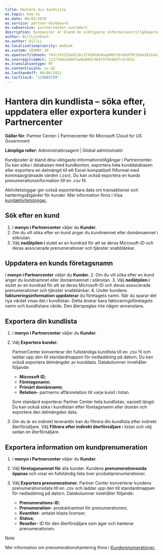```yaml
---
title: Hantera din kundlista
ms.topic: how-to
ms.date: 06/03/2020
ms.service: partner-dashboard
ms.subservice: partnercenter-customers
description: Kundposter är bland de viktigaste informationstillgångarna. Lär dig hur du visar, söker efter, uppdaterar & exporterar information i din Partnercenter-kundlista.
author: BillLinzbach
ms.author: BillLi
ms.localizationpriority: medium
ms.custom: SEOMAY.20
ms.openlocfilehash: f43c355233ed21bc1745858e0aa8d0f16cb8df9519a4283142d92dbab55f9f82
ms.sourcegitcommit: 121f1b9cbd88faeba60dc9b475f9c0647cdc933c
ms.translationtype: MT
ms.contentlocale: sv-SE
ms.lasthandoff: 08/06/2021
ms.locfileid: "115685759"
---
```

# <a name="manage-your-customer-list---search-update-or-export-customers-in-partner-center"></a>Hantera din kundlista – söka efter, uppdatera eller exportera kunder i Partnercenter

**Gäller för**: Partner Center-| Partnercenter för Microsoft Cloud for US Government

**Lämpliga roller:** Administratörsagent | Global administratör

Kundposter är bland dina viktigaste informationstillgångar i Partnercenter. Du kan söka i databasen med kundkonton, exportera hela kunddatabasen eller exportera en delmängd till ett Excel-kompatibelt filformat med kommaavgränsade värden (.csv). Du kan också exportera en kunds prenumerationsinformation till en .csv fil.

Aktivitetsloggar ger också exporterbara data om transaktioner och hanteringsåtgärder för kunder. Mer information finns i Visa [kundaktivitetsloggar.](activity-logs.md)

## <a name="search-for-a-customer"></a>Sök efter en kund

1. I **menyn i Partnercenter** väljer du **Kunder.**
2. Om du vill söka efter en kund anger du kundnamnet eller domännamnet i sökrutan.
3. Välj **nedåtpilen i** slutet av en kundrad för att se deras Microsoft-ID och deras associerade prenumerationer och tjänster snabblänkar.

## <a name="update-a-customers-company-name"></a>Uppdatera en kunds företagsnamn

I **menyn i Partnercenter** väljer du **Kunder.**
2. Om du vill söka efter en kund anger du kundnamnet eller domännamnet i sökrutan.
3. Välj **nedåtpilen i** slutet av en kundrad för att se deras Microsoft-ID och deras associerade prenumerationer och tjänster snabblänkar.
4. Under kundens **faktureringsinformation uppdaterar** du företagets namn. När du sparar det nya värdet visas det i kundlistan. Detta ändrar bara faktureringsföretagets namn och kundlistans värde. Den återspeglas inte någon annanstans.

## <a name="export-your-customer-list"></a>Exportera din kundlista

1. I **menyn i Partnercenter** väljer du **Kunder.**
2. Välj **Exportera kunder.**

   PartnerCenter konverterar din fullständiga kundlista till en .csv fil och laddar upp den till standardmappen för nedladdning på datorn. Du kan också exportera delmängder av kunddata. Datakolumner innehåller följande:

   - **Microsoft ID**;
   - **Företagsnamn**;
   - **Primärt domännamn**;
   - **Relation**– partnerns affärsrelation till varje kund i listan.

    Som standard exporterar Partner Center hela kundlistan, oavsett längd. Du kan också söka i kundlistan efter företagsnamn eller domän och exportera den delmängden data.

3. Om du är en indirekt leverantör kan du filtrera din kundlista efter indirekt återförsäljare. Välj **Filtrera efter indirekt återförsäljare** i listan och välj sedan en återförsäljare.


## <a name="export-customer-subscription-information"></a>Exportera information om kundprenumeration

1. I **menyn i Partnercenter** väljer du **Kunder.**

2. Välj **företagsnamnet för** alla kunder. Kundens **prenumerationssida öppnas** och visar en fullständig lista över produktprenumerationer.

3. Välj **Exportera prenumerationer.** Partner Center konverterar kundens prenumerationsdata till en .csv och laddar upp den till standardmappen för nedladdning på datorn. Datakolumner innehåller följande:
   - **Prenumerations-ID**;
   - **Prenumeration**– produktnamnet för prenumerationen;
   - **Kvantitet**– antalet köpta licenser;
   - **Status**;
   - **Reseller**– ID för den återförsäljare som äger och hanterar prenumerationen.

> [!NOTE]  
> Mer information om prenumerationshantering finns i [Kundprenumerationer.](customer-subscriptions.md)

